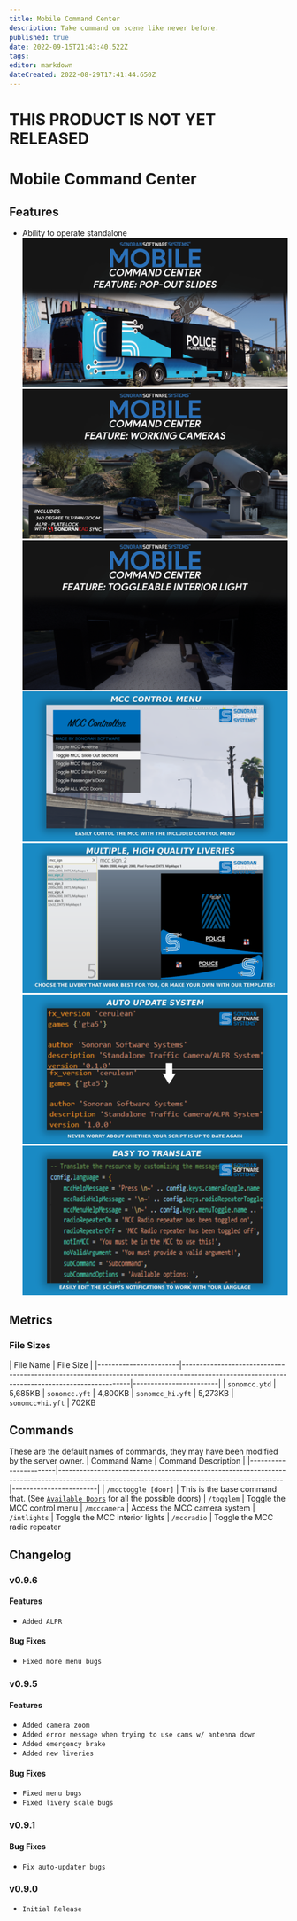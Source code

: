```yaml
---
title: Mobile Command Center
description: Take command on scene like never before.
published: true
date: 2022-09-15T21:43:40.522Z
tags: 
editor: markdown
dateCreated: 2022-08-29T17:41:44.650Z
---
```


# THIS PRODUCT IS NOT YET RELEASED
# Mobile Command Center

## Features 
- Ability to operate standalone
![feat-slides.png](/feat-slides.png)
![feat-cameras-a.png](/feat-cameras-a.png)
![feat-interior_lights.png](/feat-interior_lights.png)
![control_menu.png](/control_menu.png)
![livery_options.png](/livery_options.png)
![auto-update-feature.png](/speed-camera/auto-update-feature.png)
![easy_translations_mcc.png](/easy_translations_mcc.png)

## Metrics
### File Sizes
| File Name | File Size  |
|-----------------------|---------------------------------------------------------------------------------------------------------------------------------------------|------------------------|
| `sonomcc.ytd` | 5,685KB
| `sonomcc.yft` | 4,800KB
| `sonomcc_hi.yft` | 5,273KB
| `sonomcc+hi.yft` | 702KB

## Commands 
These are the default names of commands, they may have been modified by the server owner.
| Command Name | Command Description  |
|-----------------------|---------------------------------------------------------------------------------------------------------------------------------------------|------------------------|
| `/mcctoggle [door]` | This is the base command that. (See [`Available Doors`](https://docs.sonoran.store/en/mcc/getting-started#available-doors) for all the possible doors)
| `/togglem` | Toggle the MCC control menu
| `/mcccamera` | Access the MCC camera system
| `/intlights` | Toggle the MCC interior lights
| `/mccradio` | Toggle the MCC radio repeater

## Changelog
### v0.9.6
#### Features 
- `Added ALPR`
#### Bug Fixes
- `Fixed more menu bugs`
### v0.9.5 
#### Features
- `Added camera zoom`
- `Added error message when trying to use cams w/ antenna down`
- `Added emergency brake`
- `Added new liveries`
#### Bug Fixes
- `Fixed menu bugs`
- `Fixed livery scale bugs`
### v0.9.1
#### Bug Fixes
- `Fix auto-updater bugs`
### v0.9.0
- `Initial Release`